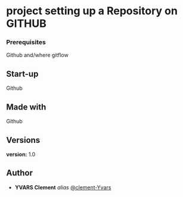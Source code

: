 # project setting up a Repository on GITHUB

### Prerequisites

Github and/where gitflow

## Start-up

Github

## Made with

Github

## Versions

**version:** 1.0

## Author
* **YVARS Clement** _alias_ [@clement-Yvars](https://github.com/clement-Yvars)

